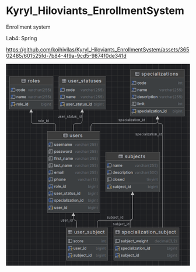 # Kyryl_Hiloviants_EnrollmentSystem
Enrollment system

Lab4: Spring



https://github.com/koihivilas/Kyryl_Hiloviants_EnrollmentSystem/assets/36502485/601525fd-7b84-4f9a-9cd5-9874f0de341d

![Entity relationship diagram](diagram.png)
